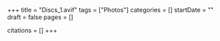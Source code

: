 +++
title = "Discs_1.avif"
tags = ["Photos"]
categories = []
startDate = ""
draft = false
pages = []

citations = []
+++
